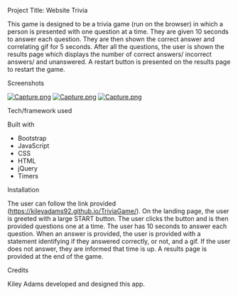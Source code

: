 Project Title: Website Trivia

This game is designed to be a trivia game (run on the browser) in which a person is presented with one question at a time. They are given 10 seconds to answer each question. They are then shown the correct answer and correlating gif for 5 seconds. After all the questions, the user is shown the results page which displays the number of correct answers/ incorrect answers/ and unanswered. A restart button is presented on the results page to restart the game.
 
Screenshots

[![Capture.png](https://s9.postimg.cc/cxzknern3/Capture.png)](https://postimg.cc/image/epsjibazv/)
[![Capture.png](https://s9.postimg.cc/42yqcyv5r/Capture.png)](https://postimg.cc/image/ffbbur3uj/)
[![Capture.png](https://s9.postimg.cc/jog1x2rq7/Capture.png)](https://postimg.cc/image/sjgw7lgij/)

Tech/framework used

Built with

* Bootstrap
* JavaScript
* CSS
* HTML
* jQuery
* Timers


Installation

The user can follow the link provided (https://kileyadams92.github.io/TriviaGame/). On the landing page, the user is greeted with a large START button. The user clicks the button and is then provided questions one at a time. The user has 10 seconds to answer each question. When an answer is provided, the user is provided with a statement identifying if they answered correctly, or not, and a gif. If the user does not answer, they are informed that time is up. A results page is provided at the end of the game.


Credits

Kiley Adams developed and designed this app.




